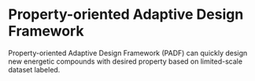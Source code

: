 # Property-oriented Adaptive Design Framework
Property-oriented Adaptive Design Framework (PADF) can quickly design new energetic compounds with desired property based on limited-scale dataset labeled.
